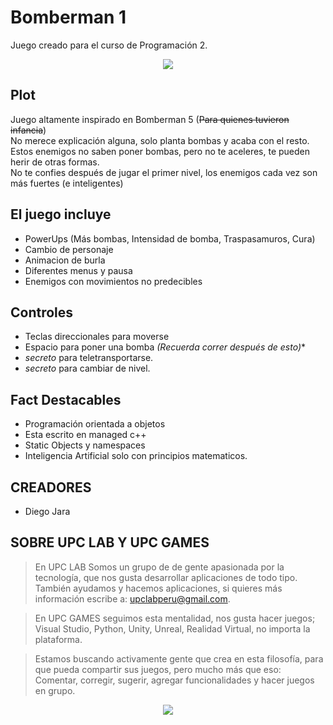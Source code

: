 # Bomberman 1
Juego creado para el curso de Programación 2.

<div align="center">
  <img src="https://user-images.githubusercontent.com/9372893/27963567-18dd2066-62fb-11e7-93f6-e632f910bb18.png">
</div>

## Plot
Juego altamente inspirado en Bomberman 5 (~~Para quienes tuvieron infancia~~)  
No merece explicación alguna, solo planta bombas y acaba con el resto.  
Estos enemigos no saben poner bombas, pero no te aceleres, te pueden herir de otras formas.  
No te confies después de jugar el primer nivel, los enemigos cada vez son más fuertes (e inteligentes)

## El juego incluye

- PowerUps (Más bombas, Intensidad de bomba, Traspasamuros, Cura)
- Cambio de personaje
- Animacion de burla
- Diferentes menus y pausa
- Enemigos con movimientos no predecibles

## Controles

- Teclas direccionales para moverse
- Espacio para poner una bomba *(Recuerda correr después de esto)**
- *secreto* para teletransportarse.
- *secreto* para cambiar de nivel.

## Fact Destacables

- Programación orientada a objetos
- Esta escrito en managed c++
- Static Objects y namespaces
- Inteligencia Artificial solo con principios matematicos.


## CREADORES

- Diego Jara

## SOBRE UPC LAB Y UPC GAMES
> En UPC LAB Somos un grupo de  de gente apasionada por la tecnología, que nos gusta desarrollar aplicaciones de todo tipo.
> También ayudamos y hacemos aplicaciones, si quieres más información escribe a: <upclabperu@gmail.com>.

> En UPC GAMES seguimos esta mentalidad, nos gusta hacer juegos; Visual Studio, Python, Unity, Unreal, Realidad Virtual, no importa la plataforma.  

> Estamos buscando activamente gente que crea en esta filosofía, para que pueda compartir sus juegos, pero mucho más que eso: 
> Comentar, corregir, sugerir, agregar funcionalidades y hacer juegos en grupo.

<div align="center">
  <img src="https://cloud.githubusercontent.com/assets/9372893/16879913/501dca4a-4a78-11e6-9783-3600e0b260d8.png">
</div>
